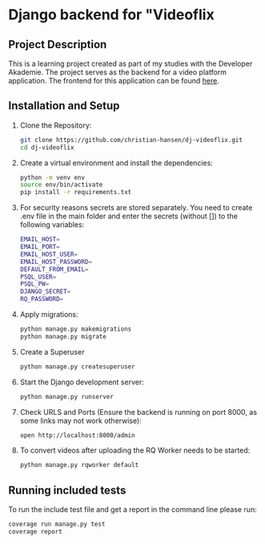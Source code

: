 # Django backend for "Videoflix

## Project Description

This is a learning project created as part of my studies with the Developer Akademie. The project serves as the backend for a video platform application. The frontend for this application can be found [here](https://github.com/christian-hansen/ng-videoflix).

## Installation and Setup

1. Clone the Repository:
    ```bash
    git clone https://github.com/christian-hansen/dj-videoflix.git
    cd dj-videoflix
    ```
2. Create a virtual environment and install the dependencies:
    ```bash
    python -m venv env
    source env/bin/activate
    pip install -r requirements.txt
    ```
3. For security reasons secrets are stored separately. You need to create .env file in the main folder and enter the secrets (without []) to the following variables:
    ```bash
    EMAIL_HOST=
    EMAIL_PORT=
    EMAIL_HOST_USER=
    EMAIL_HOST_PASSWORD=
    DEFAULT_FROM_EMAIL=
    PSQL_USER=
    PSQL_PW=
    DJANGO_SECRET=
    RQ_PASSWORD=
    ```
4. Apply migrations:
    ```bash
    python manage.py makemigrations
    python manage.py migrate
    ```
5. Create a Superuser
    ```bash
    python manage.py createsuperuser
    ```
6. Start the Django development server:
    ```bash
    python manage.py runserver
    ```
7. Check URLS and Ports (Ensure the backend is running on port 8000, as some links may not work otherwise):
    ```bash
    open http://localhost:8000/admin
    ```
8. To convert videos after uploading the RQ Worker needs to be started:
    ```bash
    python manage.py rqworker default
    ```

## Running included tests
To run the include test file and get a report in the command line please run:
```bash
coverage run manage.py test
coverage report
```
